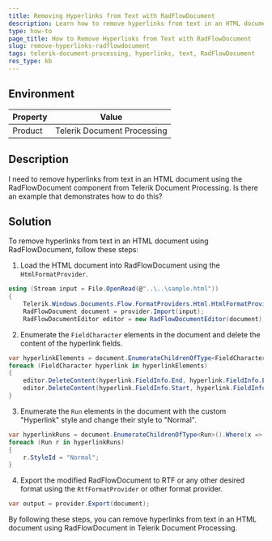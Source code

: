 ```yaml
---
title: Removing Hyperlinks from Text with RadFlowDocument
description: Learn how to remove hyperlinks from text in an HTML document using RadFlowDocument in Telerik Document Processing.
type: how-to
page_title: How to Remove Hyperlinks from Text with RadFlowDocument
slug: remove-hyperlinks-radflowdocument
tags: telerik-document-processing, hyperlinks, text, RadFlowDocument
res_type: kb
---
```


## Environment

| Property | Value |
| --- | --- |
| Product | Telerik Document Processing |

## Description

I need to remove hyperlinks from text in an HTML document using the RadFlowDocument component from Telerik Document Processing. Is there an example that demonstrates how to do this?

## Solution

To remove hyperlinks from text in an HTML document using RadFlowDocument, follow these steps:

1. Load the HTML document into RadFlowDocument using the `HtmlFormatProvider`.

```csharp
using (Stream input = File.OpenRead(@"..\..\sample.html"))
{
    Telerik.Windows.Documents.Flow.FormatProviders.Html.HtmlFormatProvider provider = new Telerik.Windows.Documents.Flow.FormatProviders.Html.HtmlFormatProvider();
    RadFlowDocument document = provider.Import(input);
    RadFlowDocumentEditor editor = new RadFlowDocumentEditor(document);
```

2. Enumerate the `FieldCharacter` elements in the document and delete the content of the hyperlink fields.

```csharp
var hyperlinkElements = document.EnumerateChildrenOfType<FieldCharacter>().Where(x => x.FieldCharacterType == FieldCharacterType.Start).ToList();
foreach (FieldCharacter hyperlink in hyperlinkElements)
{
    editor.DeleteContent(hyperlink.FieldInfo.End, hyperlink.FieldInfo.End);
    editor.DeleteContent(hyperlink.FieldInfo.Start, hyperlink.FieldInfo.Separator);
}
```

3. Enumerate the `Run` elements in the document with the custom "Hyperlink" style and change their style to "Normal".

```csharp
var hyperlinkRuns = document.EnumerateChildrenOfType<Run>().Where(x => x.StyleId.Contains("Hyperlink")).ToList();
foreach (Run r in hyperlinkRuns)
{
    r.StyleId = "Normal";
}
```

4. Export the modified RadFlowDocument to RTF or any other desired format using the `RtfFormatProvider` or other format provider.

```csharp
var output = provider.Export(document);
```

By following these steps, you can remove hyperlinks from text in an HTML document using RadFlowDocument in Telerik Document Processing.
